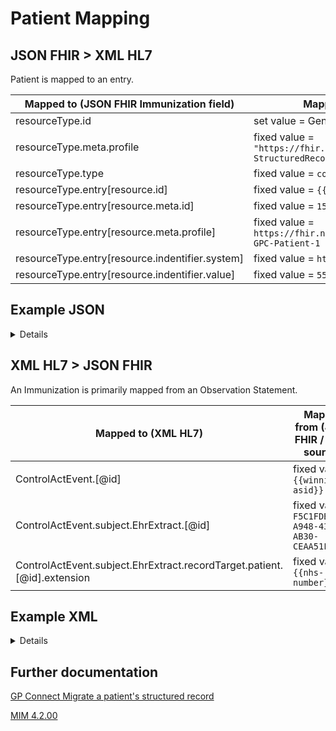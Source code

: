 # Patient Mapping

## JSON FHIR > XML HL7

Patient is mapped to an entry.

| Mapped to (JSON FHIR Immunization field)        | Mapped from (XML HL7 / other source)                                                              |
|-------------------------------------------------|---------------------------------------------------------------------------------------------------|
| resourceType.id                                 | set value = Generated GUID                                                                        |
| resourceType.meta.profile                       | fixed value = `"https://fhir.nhs.uk/STU3/StructureDefinition/GPConnect-StructuredRecord-Bundle-1"`|
| resourceType.type                               | fixed value = `collection`                                                                        |
| resourceType.entry[resource.id]                 | fixed value = `{{nhs-number}}`                                                                    |
| resourceType.entry[resource.meta.id]            | fixed value = `1521806400000`                                                                     |
| resourceType.entry[resource.meta.profile]       | fixed value = `https://fhir.nhs.uk/STU3/StructureDefinition/CareConnect-GPC-Patient-1`            |
| resourceType.entry[resource.indentifier.system] | fixed value = `https://fhir.nhs.uk/Id/nhs-number`                                                 |
| resourceType.entry[resource.indentifier.value]  | fixed value = `5538824210`                                                                        |


## Example JSON

<details>
```
{
    "resourceType": "Bundle",
    "id": "373e9ffc-827e-479d-80fa-ba5814d084b8",
    "meta": {
        "profile": [
            "https://fhir.nhs.uk/STU3/StructureDefinition/GPConnect-StructuredRecord-Bundle-1"
        ]
    },
    "type": "collection",
    "entry": [
        {
            "resource": {
                "resourceType": "Patient",
                "id": "82c11ce2-7d9f-49a7-930b-0a195e1e9775",
                "meta": {
                    "versionId": "1521806400000",
                    "profile": [
                        "https://fhir.nhs.uk/STU3/StructureDefinition/CareConnect-GPC-Patient-1"
                    ]
                },
                "identifier": [
                    {
                        "system": "https://fhir.nhs.uk/Id/nhs-number",
                        "value": "5538824210"
                    }
                ],
            }
        }
    ]
}
```
</details>


## XML HL7 > JSON FHIR

An Immunization is primarily mapped from an Observation Statement.

| Mapped to (XML HL7)                                                      | Mapped from (JSON FHIR / other source )              |
|--------------------------------------------------------------------------|------------------------------------------------------|
| ControlActEvent.[@id]                                                    | fixed value = `{{winning-asid}}`                     |
| ControlActEvent.subject.EhrExtract.[@id]                                 | fixed value = `F5C1FDBB-A948-43BB-AB30-CEAA51FC0CC0` |
| ControlActEvent.subject.EhrExtract.recordTarget.patient.[@id].extension  | fixed value = `{{nhs-number}}`                       |

## Example XML

<details>

```
<ControlActEvent classCode="CACT" moodCode="EVN">
        <author1 typeCode="AUT">
            <AgentSystemSDS classCode="AGNT">
                <agentSystemSDS classCode="DEV" determinerCode="INSTANCE">
                    <id root="1.2.826.0.1285.0.2.0.107" extension="{{winning-asid}}" />
                </agentSystemSDS>
            </AgentSystemSDS>
        </author1>
        <subject typeCode="SUBJ" contextConductionInd="false">
            <EhrExtract classCode="EXTRACT" moodCode="EVN">
                <id root="F5C1FDBB-A948-43BB-AB30-CEAA51FC0CC0" />
                <statusCode code="COMPLETE" />
                <availabilityTime value="20200101010101" />
                <recordTarget typeCode="RCT">
                    <patient classCode="PAT">
                        <id root="2.16.840.1.113883.2.1.4.1" extension="{{nhs-number}}" />
                    </patient>
                </recordTarget>
```
</details>

## Further documentation

[GP Connect Migrate a patient's structured record](https://developer.nhs.uk/apis/gpconnect-1-6-0/accessrecord_structured_development_migrate_patient_record.html)

[MIM 4.2.00](https://data.developer.nhs.uk/dms/mim/4.2.00/Index.htm) 